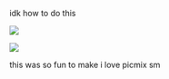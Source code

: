 idk how to do this

![](https://komarev.com/ghpvc/?username=toddalquist-luvr&color=yellow&style=plastic)

<img src="https://img1.picmix.com/output/pic/normal/9/9/2/6/12296299_8f40b.gif"/>

this was so fun to make i love picmix sm

<!--
**toddalquist-luvr/toddalquist-luvr** is a ✨ _special_ ✨ repository because its `README.md` (this file) appears on your GitHub profile.

Here are some ideas to get you started:

- 🔭 I’m currently working on ...
- 🌱 I’m currently learning ...
- 👯 I’m looking to collaborate on ...
- 🤔 I’m looking for help with ...
- 💬 Ask me about ...
- 📫 How to reach me: ...
- 😄 Pronouns: ...
- ⚡ Fun fact: ...
-->
